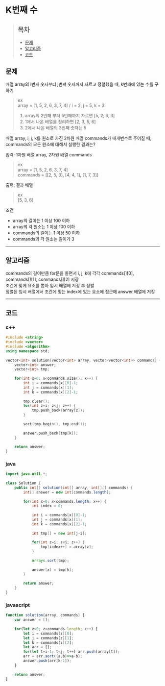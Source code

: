 # K번째 수

> ## 목차
> * [문제](#문제)
> * [알고리즘](#알고리즘)
> * [코드](#코드)

## 문제
배열 array의 i번째 숫자부터 j번쨰 숫자까지 자르고 정렬했을 때, k번째에 있는 수를 구하기
> ex   
> array = [1, 5, 2, 6, 3, 7, 4] / i = 2, j = 5, k = 3
> 1. array의 2번째 부터 5번째까지 자르면 [5, 2, 6, 3]
> 2. 1에서 나온 배열을 정리하면 [2, 3, 5, 6]
> 3. 2에서 나온 배열의 3번째 숫자는 5

배열 array, i, j, k를 원소로 가진 2차원 배열 commands가 매개변수로 주어질 때, commands의 모든 원소에 대해서 실행한 결과는?

입력: 1차원 배열 array, 2차원 배열 commands
> ex   
> array = [1, 5, 2, 6, 3, 7, 4]   
> commands = [[2, 5, 3], [4, 4, 1], [1, 7, 3]]

출력: 결과 배열
> ex   
> [5, 3, 6]

조건
* array의 길이는 1 이상 100 이하
* array의 각 원소는 1 이상 100 이하
* commands의 길이는 1 이상 50 이하
* commands의 각 원소는 길이가 3
<hr/>

## 알고리즘
commands의 길이만큼 for문을 돌면서 i, j, k에 각각 commands[][0], commands[][1], commands[][2] 저장   
조건에 맞게 요소를 뽑아 임시 배열에 저장 후 정렬   
정렬된 임시 배열에서 조건에 맞는 index에 있는 요소에 접근해 answer 배열에 저장
<hr/>

## 코드
### c++
```c++
#include <string>
#include <vector>
#include <algorithm>
using namespace std;
 
vector<int> solution(vector<int> array, vector<vector<int>> commands) {
    vector<int> answer;
    vector<int> tmp;
    
    for(int x=0; x<commands.size(); x++) {
        int i = commands[x][0]-1;
        int j = commands[x][1];
        int k = commands[x][2]-1;
        
        tmp.clear();
        for(int z=i; z<j; z++) {
            tmp.push_back(array[z]);
        }
        
        sort(tmp.begin(), tmp.end());
        
        answer.push_back(tmp[k]);
    }
    
    return answer;
}
```

### java
```java
import java.util.*;
 
class Solution {
    public int[] solution(int[] array, int[][] commands) {
        int[] answer = new int[commands.length];
        
        for(int x=0; x<commands.length; x++) {
            int index = 0;
            
            int i = commands[x][0]-1;
            int j = commands[x][1];
            int k = commands[x][2]-1;
            
            int tmp[] = new int[j-i];
            
            for(int z=i; z<j; z++) {
                tmp[index++] = array[z];
            }
            
            Arrays.sort(tmp);
            
            answer[x] = tmp[k];
        }
        
        return answer;
    }
}
```

### javascript
```javascript
function solution(array, commands) {
    var answer = [];
    
    for(let z=0; z<commands.length; z++) {
        let i = commands[z][0];
        let j = commands[z][1];
        let k = commands[z][2];
        let arr = [];
        for(let t=i-1; t<j; t++) arr.push(array[t]);
        arr = arr.sort((a,b)=>a-b);
        answer.push(arr[k-1]);
    }
    
    return answer;
}
```
